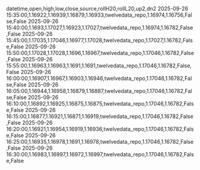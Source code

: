 datetime,open,high,low,close,source,rollH20,rollL20,up2,dn2
2025-09-26 15:35:00,1.16922,1.16939,1.16879,1.16933,twelvedata_repo,1.16974,1.16756,False,False
2025-09-26 15:40:00,1.1693,1.17027,1.16923,1.17027,twelvedata_repo,1.16974,1.16782,False,False
2025-09-26 15:45:00,1.17035,1.17046,1.16977,1.17028,twelvedata_repo,1.17027,1.16782,False,False
2025-09-26 15:50:00,1.17028,1.17028,1.1696,1.16967,twelvedata_repo,1.17046,1.16782,False,False
2025-09-26 15:55:00,1.16963,1.16963,1.1691,1.1691,twelvedata_repo,1.17046,1.16782,False,False
2025-09-26 16:00:00,1.16907,1.16967,1.16903,1.16946,twelvedata_repo,1.17046,1.16782,False,False
2025-09-26 16:05:00,1.16944,1.16958,1.16879,1.16887,twelvedata_repo,1.17046,1.16782,False,False
2025-09-26 16:10:00,1.16892,1.16925,1.16875,1.16875,twelvedata_repo,1.17046,1.16782,False,False
2025-09-26 16:15:00,1.16877,1.16921,1.16871,1.16919,twelvedata_repo,1.17046,1.16782,False,False
2025-09-26 16:20:00,1.16921,1.16954,1.16919,1.16936,twelvedata_repo,1.17046,1.16782,False,False
2025-09-26 16:25:00,1.16935,1.16978,1.1691,1.16978,twelvedata_repo,1.17046,1.16782,False,False
2025-09-26 16:30:00,1.16983,1.16997,1.16972,1.16997,twelvedata_repo,1.17046,1.16782,False,False
